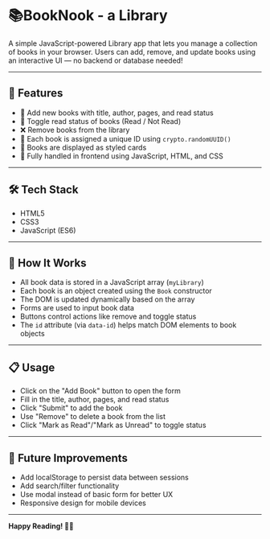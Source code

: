 # 📚BookNook - a Library

A simple JavaScript-powered Library app that lets you manage a collection of books in your browser. Users can add, remove, and update books using an interactive UI — no backend or database needed!

---

## 🚀 Features

- 📖 Add new books with title, author, pages, and read status
- 🔄 Toggle read status of books (Read / Not Read)
- ❌ Remove books from the library
- 🧠 Each book is assigned a unique ID using `crypto.randomUUID()`
- 🎨 Books are displayed as styled cards
- 📂 Fully handled in frontend using JavaScript, HTML, and CSS

---

## 🛠️ Tech Stack

- HTML5
- CSS3
- JavaScript (ES6)

---

## 🧩 How It Works

- All book data is stored in a JavaScript array (`myLibrary`)
- Each book is an object created using the `Book` constructor
- The DOM is updated dynamically based on the array
- Forms are used to input book data
- Buttons control actions like remove and toggle status
- The `id` attribute (via `data-id`) helps match DOM elements to book objects

---

## 📋 Usage

- Click on the "Add Book" button to open the form
- Fill in the title, author, pages, and read status
- Click "Submit" to add the book
- Use "Remove" to delete a book from the list
- Click "Mark as Read"/"Mark as Unread" to toggle status

---

## 🧠 Future Improvements

- Add localStorage to persist data between sessions
- Add search/filter functionality
- Use modal instead of basic form for better UX
- Responsive design for mobile devices

---

**Happy Reading! 📖✨**
